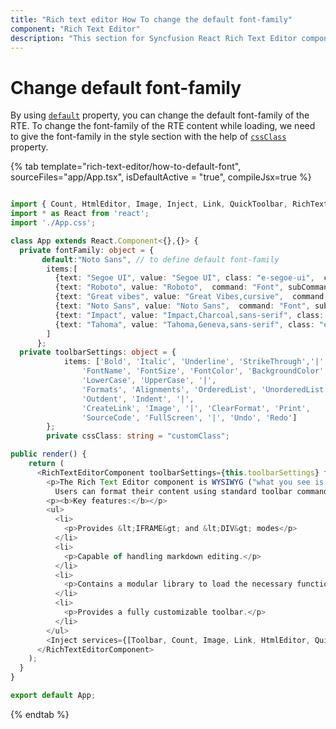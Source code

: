 ```yaml
---
title: "Rich text editor How To change the default font-family"
component: "Rich Text Editor"
description: "This section for Syncfusion React Rich Text Editor component explains on how to change the default `fontFamily`."
---
```


# Change default font-family

By using [`default`](../../api/rich-text-editor/#fontfamily) property, you can change the default font-family of the RTE. To change the font-family of the RTE content while loading, we need to give the font-family in the style section with the help of [`cssClass`](../../api/rich-text-editor/#cssclass) property.

{% tab template="rich-text-editor/how-to-default-font", sourceFiles="app/App.tsx", isDefaultActive = "true", compileJsx=true %}

```typescript

import { Count, HtmlEditor, Image, Inject, Link, QuickToolbar, RichTextEditorComponent, Toolbar } from '@syncfusion/ej2-react-richtexteditor';
import * as React from 'react';
import './App.css';

class App extends React.Component<{},{}> {
  private fontFamily: object = {
       default:"Noto Sans", // to define default font-family
        items:[
          {text: "Segoe UI", value: "Segoe UI", class: "e-segoe-ui",  command: "Font", subCommand: "FontName"},
          {text: "Roboto", value: "Roboto",  command: "Font", subCommand: "FontName"},
          {text: "Great vibes", value: "Great Vibes,cursive",  command: "Font", subCommand: "FontName"},
          {text: "Noto Sans", value: "Noto Sans",  command: "Font", subCommand: "FontName"},
          {text: "Impact", value: "Impact,Charcoal,sans-serif", class: "e-impact", command: "Font", subCommand: "FontName"},
          {text: "Tahoma", value: "Tahoma,Geneva,sans-serif", class: "e-tahoma", command: "Font", subCommand: "FontName"},
        ]
      };
  private toolbarSettings: object = {
            items: ['Bold', 'Italic', 'Underline', 'StrikeThrough','|',
                'FontName', 'FontSize', 'FontColor', 'BackgroundColor',
                'LowerCase', 'UpperCase', '|',
                'Formats', 'Alignments', 'OrderedList', 'UnorderedList',
                'Outdent', 'Indent', '|',
                'CreateLink', 'Image', '|', 'ClearFormat', 'Print',
                'SourceCode', 'FullScreen', '|', 'Undo', 'Redo']
        };
        private cssClass: string = "customClass";

public render() {
    return (
      <RichTextEditorComponent toolbarSettings={this.toolbarSettings} fontFamily={this.fontFamily} cssClass={this.cssClass}>
        <p>The Rich Text Editor component is WYSIWYG ("what you see is what you get") editor that provides the best user experience to create and update the content.
          Users can format their content using standard toolbar commands.</p>
        <p><b>Key features:</b></p>
        <ul>
          <li>
            <p>Provides &lt;IFRAME&gt; and &lt;DIV&gt; modes</p>
          </li>
          <li>
            <p>Capable of handling markdown editing.</p>
          </li>
          <li>
            <p>Contains a modular library to load the necessary functionality on demand.</p>
          </li>
          <li>
            <p>Provides a fully customizable toolbar.</p>
          </li>
        </ul>
        <Inject services={[Toolbar, Count, Image, Link, HtmlEditor, QuickToolbar]} />
      </RichTextEditorComponent>
    );
  }
}

export default App;

```

{% endtab %}
